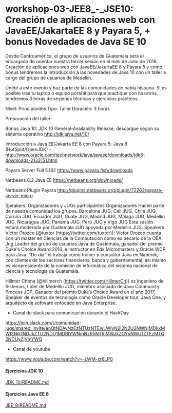 # workshop-03-JEE8_-_JSE10: Creación de aplicaciones web con JavaEE/JakartaEE 8 y Payara 5, + bonus Novedades de Java SE 10 


Desde Centroamérica, el grupo de usuarios de Guatemala será el encargado de orientar nuestra tercer sesión en el més de Julio de 2018: Creación de aplicaciones web con JavaEE/JakartaEE 8 y Payara 5 y como bonus tendremos la introducción a las novedades de Java 10 con un taller a cargo del grupo de usuarios de Medellín.

Únete a este evento y haz parte de las comunidades de habla hispana.
Si es posible trae tu laptop o equipo portátil para que practique con nosotros, tendremos 3 horas de sesiones técnicas y ejercicios prácticos.
.

Nivel: Principiantes
Tipo: Taller
Duración: 3 horas

Preparación del taller:

Bonus Java 10:
JDK 10 General-Availability Release, descargue según su sistema operativo http://jdk.java.net/10/

Introducción a Java EE/Jakarta EE 8 con Payara 5:
Java 8 (HotSpot/OpenJDK) - http://www.oracle.com/technetwork/java/javase/downloads/jdk8-downloads-2133151.html

Payara Server Full 5.182 https://www.payara.fish/downloads

Netbeans 8.2 Java EE https://netbeans.org/downloads/

Netbeans Plugin Payara http://plugins.netbeans.org/plugin/72263/payara-server-micro

Speakers, Organizadores y JUGs participantes
Organizadores
Hacen parte de nuestra comunidad los grupos: Barcelona JUG, Cali JUG, Chile JUG, Coruña JUG, Ecuador JUG, Guate JUG, Madrid JUG, Málaga JUG, Medellín JUG, Nicaragua JUG, Panamá JUG, Perú JUG y Vigo JUG
Esta sesión estará moderada por Guatemala JUG apoyada por Medellin JUG.
Speakers
Víctor Orozco (@tuxtor (https://twitter.com/tuxtor)): Víctor Orozco cuenta con un master en Ciencias de la Computación como ex becario de la OEA. Jug Leader del grupo de usuarios Java de Guatemala, ganador del premio Duke's Choice Award 2016, e instructor en Edx Micromasters y Oracle WDP para Java.
"De día" el trabaja como trainer y consultor Java en Nabenik, con clientes de los sectores financieros, banca y gubernamental, asi mismo es vicepresidente de la comisión de informática del sistema nacional de ciencia y tecnología de Guatemala.

Hillmer Chona (@hillmerch (https://twitter.com/HillmerCh)) es Ingeniero de Sistemas, Líder de Medellin JUG, miembro asociado de Java Community Process JCP, Ganador del premio Duke’s Choice Award en el año 2017, Speaker de eventos de tecnología como Oracle Developer tour, Java One, y arquitecto de software enfocado en Java Enterprise.


* Canal de slack para comunicacion durante el HackDay

https://join.slack.com/t/comunidad-jugs/shared_invite/enQtNDAyNzEzNTUzNTEwLWIyN2I2N2U2NWNjMDkxMWI3Njk1NDJkZTU2NDU1MDBlYWNmNzRhNTRiMWJkZGYxNWU1ZTEzMTQ2NDUyZjVmYWQ

* Canal de youtube 

https://www.youtube.com/watch?v=-LWM-xr6LP0



#### Ejercicios JDK 10

[JDK_10/README.md](JDK_10/README.md) 


#### Ejercicios Java EE 8

[JEE_8/README.md](JEE_8/README.md) 

